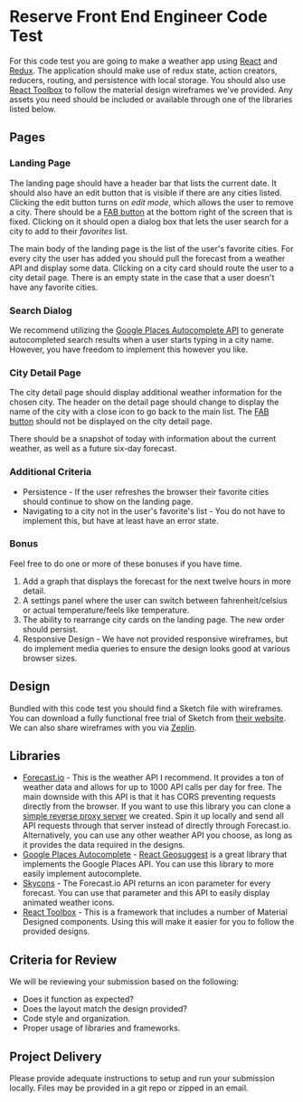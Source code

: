 # Reserve Front End Engineer Code Test

For this code test you are going to make a weather app using [React](https://facebook.github.io/react/) and [Redux](http://redux.js.org/). The application should make use of redux state, action creators, reducers, routing, and persistence with local storage. You should also use [React Toolbox](http://react-toolbox.com/#/) to follow the material design wireframes we've provided. Any assets you need should be included or available through one of the libraries listed below.

## Pages

### Landing Page

The landing page should have a header bar that lists the current date. It should also have an edit button that is visible if there are any cities listed. Clicking the edit button turns on *edit mode*, which allows the user to remove a city. There should be a [FAB button](https://material.google.com/components/buttons-floating-action-button.html) at the bottom right of the screen that is fixed. Clicking on it should open a dialog box that lets the user search for a city to add to their *favorites* list.

The main body of the landing page is the list of the user's favorite cities. For every city the user has added you should pull the forecast from a weather API and display some data. Clicking on a city card should route the user to a city detail page. There is an empty state in the case that a user doesn't have any favorite cities.

### Search Dialog

We recommend utilizing the [Google Places Autocomplete API](https://developers.google.com/places/web-service/autocomplete) to generate autocompleted search results when a user starts typing in a city name. However, you have freedom to implement this however you like.

### City Detail Page

The city detail page should display additional weather information for the chosen city. The header on the detail page should change to display the name of the city with a close icon to go back to the main list. The [FAB button](https://material.google.com/components/buttons-floating-action-button.html) should not be displayed on the city detail page.

There should be a snapshot of today with information about the current weather, as well as a future six-day forecast.

### Additional Criteria

* Persistence - If the user refreshes the browser their favorite cities should continue to show on the landing page.
* Navigating to a city not in the user's favorite's list - You do not have to implement this, but have at least have an error state.

### Bonus

Feel free to do one or more of these bonuses if you have time.

1. Add a graph that displays the forecast for the next twelve hours in more detail.
2. A settings panel where the user can switch between fahrenheit/celsius or actual temperature/feels like temperature.
3. The ability to rearrange city cards on the landing page. The new order should persist.
4. Responsive Design - We have not provided responsive wireframes, but do implement media queries to ensure the design looks good at various browser sizes.

## Design

Bundled with this code test you should find a Sketch file with wireframes. You can download a fully functional free trial of Sketch from [their website](https://www.sketchapp.com/). We can also share wireframes with you via [Zeplin](https://zeplin.io/).

## Libraries

* [Forecast.io](https://developer.forecast.io/) - This is the weather API I recommend. It provides a ton of weather data and allows for up to 1000 API calls per day for free. The main downside with this API is that it has CORS preventing requests directly from the browser. If you want to use this library you can clone a [simple reverse proxy server](https://github.com/jasonleibowitz/wthr.ly-api) we created. Spin it up locally and send all API requests through that server instead of directly through Forecast.io. Alternatively, you can use any other weather API you choose, as long as it provides the data required in the designs.
* [Google Places Autocomplete](https://developers.google.com/places/web-service/autocomplete) - [React Geosuggest](https://github.com/ubilabs/react-geosuggest) is a great library that implements the Google Places API. You can use this library to more easily implement autocomplete.
* [Skycons](https://github.com/roadmanfong/react-skycons) - The Forecast.io API returns an icon parameter for every forecast. You can use that parameter and this API to easily display animated weather icons.
* [React Toolbox](http://react-toolbox.com/) - This is a framework that includes a number of Material Designed components. Using this will make it easier for you to follow the provided designs.

## Criteria for Review

We will be reviewing your submission based on the following:

* Does it function as expected?
* Does the layout match the design provided?
* Code style and organization.
* Proper usage of libraries and frameworks.

## Project Delivery

Please provide adequate instructions to setup and run your submission locally. Files may be provided in a git repo or zipped in an email.
